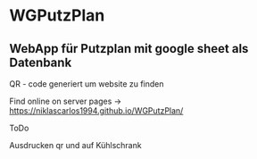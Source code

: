 # WGPutzPlan

## WebApp für Putzplan mit google sheet als Datenbank

QR - code generiert um website zu finden


Find online on server pages -> https://niklascarlos1994.github.io/WGPutzPlan/

ToDo

Ausdrucken qr und auf Kühlschrank



